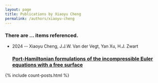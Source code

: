 ```yaml
---
layout: page
title: Publications by Xiaoyu Cheng
permalink: /authors/xiaoyu-cheng
---
```


<h3 id="number-posts">There are ... items referenced.</h3>
<ul class="post-list">
<li><span class='post-meta'>2024 -- Xiaoyu Cheng, J.J.W. Van der Vegt, Yan Xu, H.J. Zwart</span><h3><a class='post-link' href="{{ site.baseurl }}/port-hamiltonian-formulations-of-the-incompressible-euler-equations-with-a-free-surface">Port-Hamiltonian formulations of the incompressible Euler equations with a free surface</a></h3></li>

</ul>
{% include count-posts.html %}
